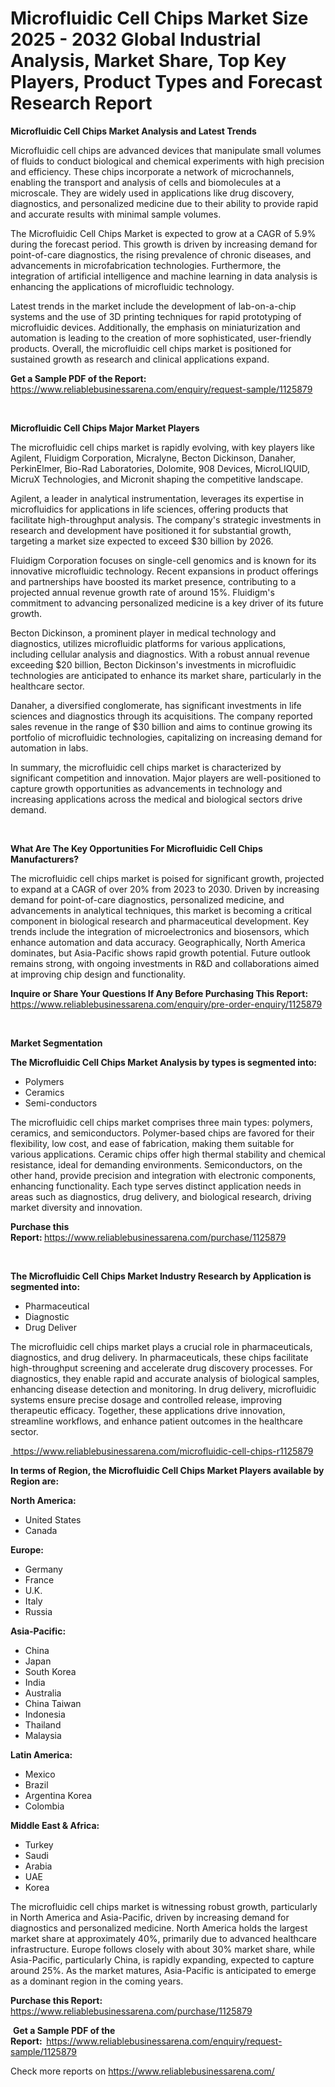 <p><h1>Microfluidic Cell Chips Market Size 2025 - 2032 Global Industrial Analysis, Market Share, Top Key Players, Product Types and Forecast Research Report</h1></p><p><strong>Microfluidic Cell Chips Market Analysis and Latest Trends</strong></p>
<p><p>Microfluidic cell chips are advanced devices that manipulate small volumes of fluids to conduct biological and chemical experiments with high precision and efficiency. These chips incorporate a network of microchannels, enabling the transport and analysis of cells and biomolecules at a microscale. They are widely used in applications like drug discovery, diagnostics, and personalized medicine due to their ability to provide rapid and accurate results with minimal sample volumes.</p><p>The Microfluidic Cell Chips Market is expected to grow at a CAGR of 5.9% during the forecast period. This growth is driven by increasing demand for point-of-care diagnostics, the rising prevalence of chronic diseases, and advancements in microfabrication technologies. Furthermore, the integration of artificial intelligence and machine learning in data analysis is enhancing the applications of microfluidic technology.</p><p>Latest trends in the market include the development of lab-on-a-chip systems and the use of 3D printing techniques for rapid prototyping of microfluidic devices. Additionally, the emphasis on miniaturization and automation is leading to the creation of more sophisticated, user-friendly products. Overall, the microfluidic cell chips market is positioned for sustained growth as research and clinical applications expand.</p></p>
<p><strong>Get a Sample PDF of the Report:&nbsp;</strong> <a href="https://www.reliablebusinessarena.com/enquiry/request-sample/1125879?utm_campaign=2133&utm_medium=2&utm_source=Github&utm_content=ia&utm_term=06042025&utm_id=microfluidic-cell-chips">https://www.reliablebusinessarena.com/enquiry/request-sample/1125879</a></p>
<p>&nbsp;</p>
<p><strong>Microfluidic Cell Chips Major Market Players</strong></p>
<p><p>The microfluidic cell chips market is rapidly evolving, with key players like Agilent, Fluidigm Corporation, Micralyne, Becton Dickinson, Danaher, PerkinElmer, Bio-Rad Laboratories, Dolomite, 908 Devices, MicroLIQUID, MicruX Technologies, and Micronit shaping the competitive landscape.</p><p>Agilent, a leader in analytical instrumentation, leverages its expertise in microfluidics for applications in life sciences, offering products that facilitate high-throughput analysis. The company's strategic investments in research and development have positioned it for substantial growth, targeting a market size expected to exceed $30 billion by 2026.</p><p>Fluidigm Corporation focuses on single-cell genomics and is known for its innovative microfluidic technology. Recent expansions in product offerings and partnerships have boosted its market presence, contributing to a projected annual revenue growth rate of around 15%. Fluidigm's commitment to advancing personalized medicine is a key driver of its future growth.</p><p>Becton Dickinson, a prominent player in medical technology and diagnostics, utilizes microfluidic platforms for various applications, including cellular analysis and diagnostics. With a robust annual revenue exceeding $20 billion, Becton Dickinson's investments in microfluidic technologies are anticipated to enhance its market share, particularly in the healthcare sector.</p><p>Danaher, a diversified conglomerate, has significant investments in life sciences and diagnostics through its acquisitions. The company reported sales revenue in the range of $30 billion and aims to continue growing its portfolio of microfluidic technologies, capitalizing on increasing demand for automation in labs.</p><p>In summary, the microfluidic cell chips market is characterized by significant competition and innovation. Major players are well-positioned to capture growth opportunities as advancements in technology and increasing applications across the medical and biological sectors drive demand.</p></p>
<p>&nbsp;</p>
<p><strong>What Are The Key Opportunities For Microfluidic Cell Chips Manufacturers?</strong></p>
<p><p>The microfluidic cell chips market is poised for significant growth, projected to expand at a CAGR of over 20% from 2023 to 2030. Driven by increasing demand for point-of-care diagnostics, personalized medicine, and advancements in analytical techniques, this market is becoming a critical component in biological research and pharmaceutical development. Key trends include the integration of microelectronics and biosensors, which enhance automation and data accuracy. Geographically, North America dominates, but Asia-Pacific shows rapid growth potential. Future outlook remains strong, with ongoing investments in R&D and collaborations aimed at improving chip design and functionality.</p></p>
<p><strong>Inquire or Share Your Questions If Any Before Purchasing This Report:</strong> <a href="https://www.reliablebusinessarena.com/enquiry/pre-order-enquiry/1125879?utm_campaign=2133&utm_medium=2&utm_source=Github&utm_content=ia&utm_term=06042025&utm_id=microfluidic-cell-chips">https://www.reliablebusinessarena.com/enquiry/pre-order-enquiry/1125879</a></p>
<p>&nbsp;</p>
<p><strong>Market Segmentation</strong></p>
<p><strong>The Microfluidic Cell Chips Market Analysis by types is segmented into:</strong></p>
<p><ul><li>Polymers</li><li>Ceramics</li><li>Semi-conductors</li></ul></p>
<p><p>The microfluidic cell chips market comprises three main types: polymers, ceramics, and semiconductors. Polymer-based chips are favored for their flexibility, low cost, and ease of fabrication, making them suitable for various applications. Ceramic chips offer high thermal stability and chemical resistance, ideal for demanding environments. Semiconductors, on the other hand, provide precision and integration with electronic components, enhancing functionality. Each type serves distinct application needs in areas such as diagnostics, drug delivery, and biological research, driving market diversity and innovation.</p></p>
<p><strong>Purchase this Report:&nbsp;</strong><a href="https://www.reliablebusinessarena.com/purchase/1125879?utm_campaign=2133&utm_medium=2&utm_source=Github&utm_content=ia&utm_term=06042025&utm_id=microfluidic-cell-chips">https://www.reliablebusinessarena.com/purchase/1125879</a></p>
<p>&nbsp;</p>
<p><strong>The Microfluidic Cell Chips Market Industry Research by Application is segmented into:</strong></p>
<p><ul><li>Pharmaceutical</li><li>Diagnostic</li><li>Drug Deliver</li></ul></p>
<p><p>The microfluidic cell chips market plays a crucial role in pharmaceuticals, diagnostics, and drug delivery. In pharmaceuticals, these chips facilitate high-throughput screening and accelerate drug discovery processes. For diagnostics, they enable rapid and accurate analysis of biological samples, enhancing disease detection and monitoring. In drug delivery, microfluidic systems ensure precise dosage and controlled release, improving therapeutic efficacy. Together, these applications drive innovation, streamline workflows, and enhance patient outcomes in the healthcare sector.</p></p>
<p><a href="https://www.reliablebusinessarena.com/microfluidic-cell-chips-r1125879?utm_campaign=2133&utm_medium=2&utm_source=Github&utm_content=ia&utm_term=06042025&utm_id=microfluidic-cell-chips">&nbsp;https://www.reliablebusinessarena.com/microfluidic-cell-chips-r1125879</a></p>
<p><strong>In terms of Region, the Microfluidic Cell Chips Market Players available by Region are:</strong></p>
<p>
    <p> <strong> North America: </strong>
        <ul>
            <li>United States</li>
            <li>Canada</li>
        </ul>
        </p> 
    <p> <strong> Europe: </strong>
        <ul>
            <li>Germany</li>
            <li>France</li>
            <li>U.K.</li>
            <li>Italy</li>
            <li>Russia</li>
        </ul>
        </p> 
    <p> <strong> Asia-Pacific: </strong>
        <ul>
            <li>China</li>
            <li>Japan</li>
            <li>South Korea</li>
            <li>India</li>
            <li>Australia</li>
            <li>China Taiwan</li>
            <li>Indonesia</li>
            <li>Thailand</li>
            <li>Malaysia</li>
        </ul>
        </p> 
    <p> <strong> Latin America: </strong>
        <ul>
            <li>Mexico</li>
            <li>Brazil</li>
            <li>Argentina Korea</li>
            <li>Colombia</li>
        </ul>
        </p> 
    <p> <strong> Middle East & Africa: </strong>
        <ul>
            <li>Turkey</li>
            <li>Saudi</li>
            <li>Arabia</li>
            <li>UAE</li>
            <li>Korea</li>
        </ul>
    </p>
    </p>
<p><p>The microfluidic cell chips market is witnessing robust growth, particularly in North America and Asia-Pacific, driven by increasing demand for diagnostics and personalized medicine. North America holds the largest market share at approximately 40%, primarily due to advanced healthcare infrastructure. Europe follows closely with about 30% market share, while Asia-Pacific, particularly China, is rapidly expanding, expected to capture around 25%. As the market matures, Asia-Pacific is anticipated to emerge as a dominant region in the coming years.</p></p>
<p><strong>Purchase this Report: </strong><a href="https://www.reliablebusinessarena.com/purchase/1125879?utm_campaign=2133&utm_medium=2&utm_source=Github&utm_content=ia&utm_term=06042025&utm_id=microfluidic-cell-chips">https://www.reliablebusinessarena.com/purchase/1125879</a></p>
<p>&nbsp;<strong>Get a Sample PDF of the Report:&nbsp;&nbsp;</strong><a href="https://www.reliablebusinessarena.com/enquiry/request-sample/1125879?utm_campaign=2133&utm_medium=2&utm_source=Github&utm_content=ia&utm_term=06042025&utm_id=microfluidic-cell-chips">https://www.reliablebusinessarena.com/enquiry/request-sample/1125879</a></p>
<p><strong></strong></p>
<p>Check more reports on <a href="https://www.reliablebusinessarena.com/?utm_campaign=2133&utm_medium=2&utm_source=Github&utm_content=ia&utm_term=06042025&utm_id=microfluidic-cell-chips">https://www.reliablebusinessarena.com/</a></p>